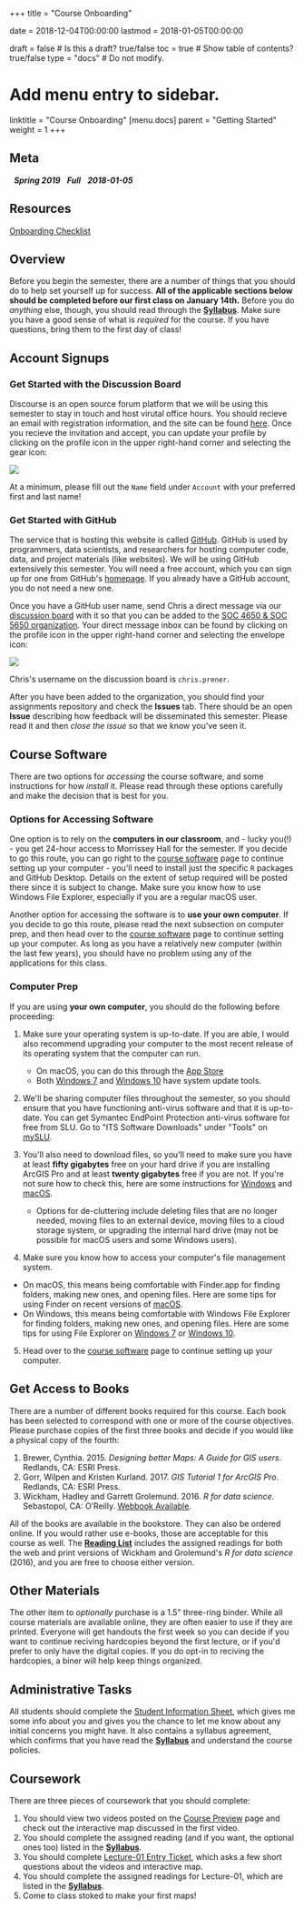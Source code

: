 +++
title = "Course Onboarding"

date = 2018-12-04T00:00:00
lastmod = 2018-01-05T00:00:00

draft = false  # Is this a draft? true/false
toc = true  # Show table of contents? true/false
type = "docs"  # Do not modify.

# Add menu entry to sidebar.
linktitle = "Course Onboarding"
[menu.docs]
  parent = "Getting Started"
  weight = 1
+++

## Meta 
<i class="meta-badge semester-sp19"><i class="far fa-calendar-alt fa-lg"></i>&nbsp; **Spring 2019** </i> <i class="meta-badge progress-full"><i class="fas fa-tasks fa-lg"></i>&nbsp; **Full** </i> <i class="meta-badge progress-update"><i class="far fa-clock fa-lg"></i>&nbsp; **2018-01-05** </i>

## Resources
<a class="btn btn-outline-primary resource" href="/files/onboarding-checklist.pdf" target="_blank"> Onboarding Checklist </a>

## Overview
Before you begin the semester, there are a number of things that you should do to help set yourself up for success. **All of the applicable sections below should be completed before our first class on January 14th.** Before you do *anything* else, though, you should read through the [**Syllabus**](https://slu-soc5650.github.io/syllabus). Make sure you have a good sense of what is *required* for the course. If you have questions, bring them to the first day of class!

## Account Signups
### Get Started with the Discussion Board
Discourse is an open source forum platform that we will be using this semester to stay in touch and host virutal office hours. You should recieve an email with registration information, and the site can be found [here](https://discuss.slu-ssds.org). Once you recieve the invitation and accept, you can update your profile by clicking on the profile icon in the upper right-hand corner and selecting the gear icon:

![](/images/discoursePreferences.png)

At a minimum, please fill out the `Name` field under `Account` with your preferred first and last name!

### Get Started with GitHub
The service that is hosting this website is called [GitHub](https://github.com/). GitHub is used by programmers, data scientists, and researchers for hosting computer code, data, and project materials (like websites). We will be using GitHub extensively this semester. You will need a free account, which you can sign up for one from GitHub's [homepage](https://github.com/). If you already have a GitHub account, you do not need a new one. 

Once you have a GitHub user name, send Chris a direct message via our [discussion board](https://discuss.slu-ssds.org) with it so that you can be added to the [SOC 4650 & SOC 5650 organization](https://github.com/slu-soc5650). Your direct message inbox can be found by clicking on the profile icon in the upper right-hand corner and selecting the envelope icon: 

![](/images/discourseMessages.png)

Chris's username on the discussion board is `chris.prener`.

After you have been added to the organization, you should find your assignments repository and check the **Issues** tab. There should be an open **Issue** describing how feedback will be disseminated this semester. Please read it and then *close the issue* so that we know you've seen it.

## Course Software
There are two options for *accessing* the course software, and some instructions for how *install* it. Please read through these options carefully and make the decision that is best for you.

### Options for Accessing Software
One option is to rely on the **computers in our classroom**, and - lucky you(!) - you get 24-hour access to Morrissey Hall for the semester. If you decide to go this route, you can go right to the [course software](/docs/course-software/) page to continue setting up your computer - you'll need to install just the specific `R` packages and GitHub Desktop. Details on the extent of setup required will be posted there since it is subject to change. Make sure you know how to use Windows File Explorer, especially if you are a regular macOS user.

Another option for accessing the software is to **use your own computer**. If you decide to go this route, please read the next subsection on computer prep, and then head over to the [course software](/docs/course-software/) page to continue setting up your computer. As long as you have a relatively new computer (within the last few years), you should have no problem using any of the applications for this class. 

### Computer Prep
If you are using **your own computer**, you should do the following before proceeding:

1. Make sure your operating system is up-to-date. If you are able, I would also recommend upgrading your computer to the most recent release of its operating system that the computer can run.
    - On macOS, you can do this through the [App Store](https://support.apple.com/en-us/HT201541) 
    - Both [Windows 7](https://www.dummies.com/computers/computer-networking/network-security/how-to-manually-check-for-windows-7-updates/) and [Windows 10](https://support.microsoft.com/en-us/help/4027667/windows-update-windows-10) have system update tools.

2. We'll be sharing computer files throughout the semester, so you should ensure that you have functioning anti-virus software and that it is up-to-date. You can get Symantec EndPoint Protection anti-virus software for free from SLU. Go to "ITS Software Downloads" under "Tools" on [mySLU](https://myslu.slu.edu/tools).

3. You'll also need to download files, so you'll need to make sure you have at least **fifty gigabytes** free on your hard drive if you are installing ArcGIS Pro and at least **twenty gigabytes** free if you are not. If you're not sure how to check this, here are some instructions for [Windows](https://www.lifewire.com/how-to-check-free-hard-drive-space-in-windows-2619187) and [macOS](https://www.macworld.com/article/2972775/os-x/how-to-check-your-macs-free-hard-drive-space.html).
    - Options for de-cluttering include deleting files that are no longer needed, moving files to an external device, moving files to a cloud storage system, or upgrading the internal hard drive (may not be possible for macOS users and some Windows users).

4. Make sure you know how to access your computer's file management system.
  - On macOS, this means being comfortable with Finder.app for finding folders, making new ones, and opening files. Here are some tips for using Finder on recent versions of [macOS](https://support.apple.com/en-us/HT201732).
  - On Windows, this means being comfortable with Windows File Explorer for finding folders, making new ones, and opening files. Here are some tips for using File Explorer on [Windows 7](https://www.dummies.com/computers/operating-systems/windows-7/how-to-navigate-windows-7-with-windows-explorer/) or [Windows 10](https://www.dummies.com/computers/operating-systems/windows-10/how-does-file-explorer-work-in-windows-10/).

5. Head over to the [course software](/docs/course-software/) page to continue setting up your computer. 

## Get Access to Books
There are a number of different books required for this course. Each book has been selected to correspond with one or more of the course objectives. Please purchase copies of the first three books and decide if you would like a physical copy of the fourth:

1. Brewer, Cynthia. 2015. *Designing better Maps: A Guide for GIS users*. Redlands, CA: ESRI Press.
2. Gorr, Wilpen and Kristen Kurland. 2017. *GIS Tutorial 1 for ArcGIS Pro*. Redlands, CA: ESRI Press.
3. Wickham, Hadley and Garrett Grolemund. 2016. *R for data science*. Sebastopol, CA: O’Reilly. [Webbook Available](http://r4ds.had.co.nz).

All of the books are available in the bookstore. They can also be ordered online. If you would rather use e-books, those are acceptable for this course as well. The [**Reading List**](https://github.com/slu-soc5650/Core-Documents/blob/master/reading-list.pdf) includes the assigned readings for both the web and print versions of Wickham and Grolemund's *R for data science* (2016), and you are free to choose either version.

## Other Materials
The other item to *optionally* purchase is a 1.5" three-ring binder. While all course materials are available online, they are often easier to use if they are printed. Everyone will get handouts the first week so you can decide if you want to continue reciving hardcopies beyond the first lecture, or if you'd prefer to only have the digital copies. If you do opt-in to reciving the hardcopies, a biner will help keep things organized.

## Administrative Tasks
All students should complete the [Student Information Sheet](https://goo.gl/forms/7plVgjijZ4i042X52), which gives me some info about you and gives you the chance to let me know about any initial concerns you might have. It also contains a syllabus agreement, which confirms that you have read the [**Syllabus**](https://slu-soc5650.github.io/syllabus) and understand the course policies.

## Coursework
There are three pieces of coursework that you should complete: 

1. You should view two videos posted on the [Course Preview](/docs/course-preview/) page and check out the interactive map discussed in the first video.
2. You should complete the assigned reading (and if you want, the optional ones too) listed in the [**Syllabus**](http://slu-soc5650.github.io/syllabus/course-preview/).
3. You should complete [Lecture-01 Entry Ticket](/docs/course-preview/#lecture-01-entry-ticket), which asks a few short questions about the videos and interactive map.
4. You should complete the assigned readings for Lecture-01, which are listed in the [**Syllabus**](https://slu-soc5650.github.io/syllabus/lecture-01-course-introduction.html).
5. Come to class stoked to make your first maps!
